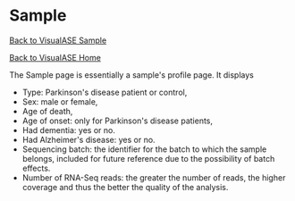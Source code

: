 # Sample

[Back to VisualASE Sample](http://myerslab.bu.edu/VisualASE?p=sample)

[Back to VisualASE Home](http://myerslab.bu.edu/VisualASE)

The Sample page is essentially a sample's profile page. It displays

* Type: Parkinson's disease patient or control,
* Sex: male or female,
* Age of death,
* Age of onset: only for Parkinson's disease patients,
* Had dementia: yes or no.
* Had Alzheimer's disease: yes or no.
* Sequencing batch: the identifier for the batch to which the sample belongs, included for future reference due to the possibility of batch effects.
* Number of RNA-Seq reads: the greater the number of reads, the higher coverage and thus the better the quality of the analysis.
